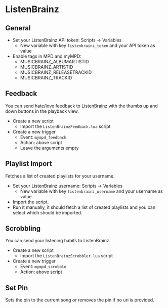 # ListenBrainz

## General

- Set your ListenBrainz API token: Scripts -> Variables
  - New variable with key `listenbrainz_token` and your API token as value
- Enable tags in MPD and myMPD:
  - MUSICBRAINZ_ALBUMARTISTID
  - MUSICBRAINZ_ARTISTID
  - MUSICBRAINZ_RELEASETRACKID
  - MUSICBRAINZ_TRACKID

## Feedback

You can send hate/love feedback to ListenBrainz with the thumbs up and down buttons in the playback view.

- Create a new script
  - Import the `ListenBrainzFeedback.lua` script
- Create a new trigger
  - Event: `mympd_feedback`
  - Action: above script
  - Leave the arguments empty

## Playlist Import

Fetches a list of created playlists for your username.

- Set your ListenBrainz username: Scripts -> Variables
  - New variable with key `listenbrainz_username` and your username as value.
- Import the script.
- Run it manually, it should fetch a list of created playlists and you can select which should be imported.

## Scrobbling

You can send your listening habits to ListenBrainz.

- Create a new script
  - Import the `ListenBrainzScrobbler.lua` script
- Create a new trigger
  - Event: `mympd_scrobble`
  - Action: above script

## Set Pin

Sets the pin to the current song or removes the pin if no uri is provided.
